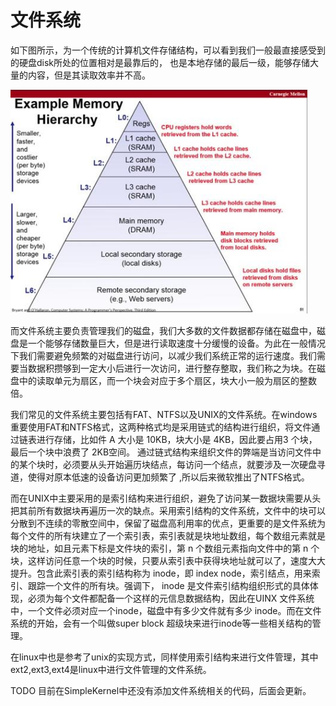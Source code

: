 # 文件系统

如下图所示，为一个传统的计算机文件存储结构，可以看到我们一般最直接感受到的硬盘disk所处的位置相对是最靠后的， 也是本地存储的最后一级，能够存储大量的内容，但是其读取效率并不高。

<img src=".\images\memory hierachy.jpg" alt="IO general" style="zoom:95%;" />



而文件系统主要负责管理我们的磁盘，我们大多数的文件数据都存储在磁盘中，磁盘是一个能够存储数量巨大，但是进行读取速度十分缓慢的设备。为此在一般情况下我们需要避免频繁的对磁盘进行访问，以减少我们系统正常的运行速度。我们需要当数据积攒够到一定大小后进行一次访问，进行整存整取，我们称之为块。在磁盘中的读取单元为扇区，而一个块会对应于多个扇区，块大小一般为扇区的整数倍。

我们常见的文件系统主要包括有FAT、NTFS以及UNIX的文件系统。在windows重要使用FAT和NTFS格式，这两种格式均是采用链式的结构进行组织，将文件通过链表进行存储，比如件 A 大小是 10KB，块大小是 4KB，因此要占用3 个块，最后一个块中浪费了 2KB空间。 通过链式结构来组织文件的弊端是当访问文件中的某个块时，必须要从头开始遍历块结点，每访问一个结点，就要涉及一次硬盘寻道，使得对原本低速的设备访问更加频繁了  ,所以后来微软推出了NTFS格式。

而在UNIX中主要采用的是索引结构来进行组织，避免了访问某一数据块需要从头把其前所有数据块再遍历一次的缺点。采用索引结构的文件系统，文件中的块可以分散到不连续的零散空间中，保留了磁盘高利用率的优点，更重要的是文件系统为每个文件的所有块建立了一个索引表，索引表就是块地址数组，每个数组元素就是块的地址，如且元素下标是文件块的索引，第 n 个数组元素指向文件中的第 n 个块，这样访问任意一个块的时候，只要从索引表中获得块地址就可以了，速度大大提升。包含此索引表的索引结构称为 inode，即 index node，索引结点，用来索引、跟踪一个文件的所有块。强调下， inode 是文件索引结构组织形式的具体体现，必须为每个文件都配备一个这样的元信息数据结构，因此在UINX 文件系统中，一个文件必须对应一个inode，磁盘中有多少文件就有多少 inode。而在文件系统的开始，会有一个叫做super block 超级块来进行inode等一些相关结构的管理。

在linux中也是参考了unix的实现方式，同样使用索引结构来进行文件管理，其中ext2,ext3,ext4是linux中进行文件管理的文件系统。

TODO 目前在SimpleKernel中还没有添加文件系统相关的代码，后面会更新。

